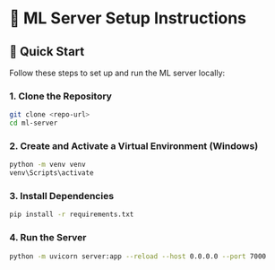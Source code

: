 # 🧠 ML Server Setup Instructions

## 🚀 Quick Start

Follow these steps to set up and run the ML server locally:

### 1. Clone the Repository

```bash
git clone <repo-url>
cd ml-server
```

### 2. Create and Activate a Virtual Environment (Windows)

```bash
python -m venv venv
venv\Scripts\activate
```

### 3. Install Dependencies

```bash
pip install -r requirements.txt
```

### 4. Run the Server

```bash
python -m uvicorn server:app --reload --host 0.0.0.0 --port 7000
```
